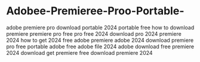 # Adobee-Premieree-Proo-Portable-
 adobe premiere pro download portable 2024 portable free how to download premiere premiere pro free pro free 2024 download pro 2024 premiere 2024 how to get 2024 free adobe premiere adobe 2024 download premiere pro free portable adobe free adobe file 2024 adobe download free premiere 2024 download get premiere free download premiere 2024
